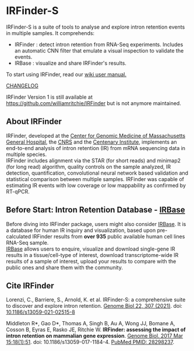 
# IRFinder-S
IRFinder-S is a suite of tools to analyse and explore intron retention events in multiple samples. It comprehends:

- IRFinder : detect intron retention from RNA-Seq experiments. Includes an automatic CNN filter that emulate a visual inspection to validate the events.
- IRBase   : visualize and share IRFinder's results. 

To start using IRFinder, read our [wiki user manual.](https://github.com/RitchieLabIGH/IRFinder/wiki)

[CHANGELOG](https://github.com/RitchieLabIGH/IRFinder/CHANGELOG.md)

IRFinder Version 1 is still available at https://github.com/williamritchie/IRFinder but is not anymore maintained.
## About IRFinder

IRFinder, developed at the [Center for Genomic Medicine of Massachusetts General Hospital](https://cgm.massgeneral.org/), the [CNRS](http://www.cnrs.com) and the [Centenary Institute](https://www.centenary.org.au), implements an end-to-end analysis of intron retention (IR) from mRNA sequencing data in multiple species.    
IRFinder includes alignment via the STAR (for short reads) and minimap2 (for long read) algorithm, quality controls on the sample analyzed, IR detection, quantification, convolutional neural network based validation and statistical comparison between multiple samples. 
IRFinder was capable of estimating IR events with low coverage or low mappability as confirmed by RT-qPCR.


    
## Before Start: Intron Retention Database - [IRBase](http://irbase.igh.cnrs.fr/)
Before diving into IRFinder package, users might also consider [IRBase](http://irbase.igh.cnrs.fr/). It is a database for human IR inquiry and visualization, based upon pre-calculated IRFinder results from **over 935** public available human cell lines RNA-Seq sample.     
[IRBase](http://irbase.igh.cnrs.fr/) allows users to enquire, visualize and download single-gene IR results in a tissue/cell-type of interest, download transcriptome-wide IR results of a sample of interest, upload your results to compare with the public ones and share them with the community.

        
## Cite IRFinder    

Lorenzi, C., Barriere, S., Arnold, K. et al. IRFinder-S: a comprehensive suite to discover and explore intron retention. [Genome Biol 22, 307 (2021)](https://genomebiology.biomedcentral.com/articles/10.1186/s13059-021-02515-8). doi: [10.1186/s13059-021-02515-8](https://doi.org/10.1186/s13059-021-02515-8)

Middleton R*, Gao D*, Thomas A, Singh B, Au A, Wong JJ, Bomane A, Cosson B, Eyras E, Rasko JE, Ritchie W. **IRFinder: assessing the impact of intron retention on mammalian gene expression**. [Genome Biol. 2017 Mar 15;18(1):51](https://genomebiology.biomedcentral.com/articles/10.1186/s13059-017-1184-4). doi: 10.1186/s13059-017-1184-4. [PubMed PMID: 28298237](https://www-ncbi-nlm-nih-gov.ezp-prod1.hul.harvard.edu/pubmed/28298237).


